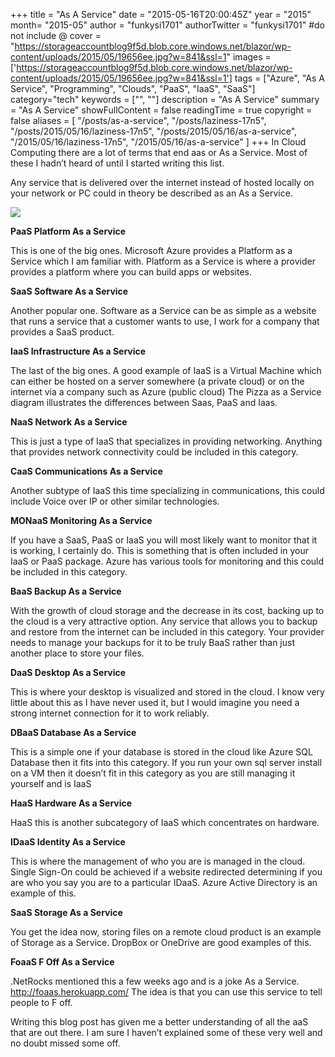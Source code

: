 +++
title = "As A Service"
date = "2015-05-16T20:00:45Z"
year = "2015"
month= "2015-05"
author = "funkysi1701"
authorTwitter = "funkysi1701" #do not include @
cover = "https://storageaccountblog9f5d.blob.core.windows.net/blazor/wp-content/uploads/2015/05/19656ee.jpg?w=841&ssl=1"
images = ['https://storageaccountblog9f5d.blob.core.windows.net/blazor/wp-content/uploads/2015/05/19656ee.jpg?w=841&ssl=1']
tags = ["Azure", "As A Service", "Programming", "Clouds", "PaaS", "IaaS", "SaaS"]
category="tech"
keywords = ["", ""]
description =  "As A Service"
summary = "As A Service"
showFullContent = false
readingTime = true
copyright = false
aliases = [
    "/posts/as-a-service",
    "/posts/laziness-17n5",
    "/posts/2015/05/16/laziness-17n5",
    "/posts/2015/05/16/as-a-service",
    "/2015/05/16/laziness-17n5",
    "/2015/05/16/as-a-service"
]
+++
In Cloud Computing there are a lot of terms that end aas or As a Service. Most of these I hadn’t heard of until I started writing this list.

Any service that is delivered over the internet instead of hosted locally on your network or PC could in theory be described as an As a Service.

![](https://storageaccountblog9f5d.blob.core.windows.net/blazor/wp-content/uploads/2015/05/19656ee.jpg?w=841&ssl=1)

**PaaS Platform As a Service**

This is one of the big ones. Microsoft Azure provides a Platform as a Service which I am familiar with. Platform as a Service is where a provider provides a platform where you can build apps or websites.

**SaaS Software As a Service**

Another popular one. Software as a Service can be as simple as a website that runs a service that a customer wants to use, I work for a company that provides a SaaS product.

**IaaS Infrastructure As a Service**

The last of the big ones. A good example of IaaS is a Virtual Machine which can either be hosted on a server somewhere (a private cloud) or on the internet via a company such as Azure (public cloud) The Pizza as a Service diagram illustrates the differences between Saas, PaaS and Iaas.

**NaaS Network As a Service**

This is just a type of IaaS that specializes in providing networking. Anything that provides network connectivity could be included in this category.

**CaaS Communications As a Service**

Another subtype of IaaS this time specializing in communications, this could include Voice over IP or other similar technologies.

**MONaaS Monitoring As a Service**

If you have a SaaS, PaaS or IaaS you will most likely want to monitor that it is working, I certainly do. This is something that is often included in your IaaS or PaaS package. Azure has various tools for monitoring and this could be included in this category.

**BaaS Backup As a Service**

With the growth of cloud storage and the decrease in its cost, backing up to the cloud is a very attractive option. Any service that allows you to backup and restore from the internet can be included in this category. Your provider needs to manage your backups for it to be truly BaaS rather than just another place to store your files.

**DaaS Desktop As a Service**

This is where your desktop is visualized and stored in the cloud. I know very little about this as I have never used it, but I would imagine you need a strong internet connection for it to work reliably.

**DBaaS Database As a Service**

This is a simple one if your database is stored in the cloud like Azure SQL Database then it fits into this category. If you run your own sql server install on a VM then it doesn’t fit in this category as you are still managing it yourself and is IaaS

**HaaS Hardware As a Service**

HaaS this is another subcategory of IaaS which concentrates on hardware.

**IDaaS Identity As a Service**

This is where the management of who you are is managed in the cloud. Single Sign-On could be achieved if a website redirected determining if you are who you say you are to a particular IDaaS. Azure Active Directory is an example of this.

**SaaS Storage As a Service**

You get the idea now, storing files on a remote cloud product is an example of Storage as a Service. DropBox or OneDrive are good examples of this.

**FoaaS F Off As a Service**

.NetRocks mentioned this a few weeks ago and is a joke As a Service. http://foaas.herokuapp.com/ The idea is that you can use this service to tell people to F off.

Writing this blog post has given me a better understanding of all the aaS that are out there. I am sure I haven’t explained some of these very well and no doubt missed some off.